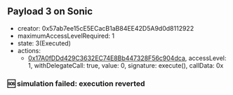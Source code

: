## Payload 3 on Sonic

- creator: 0x57ab7ee15cE5ECacB1aB84EE42D5A9d0d8112922
- maximumAccessLevelRequired: 1
- state: 3(Executed)
- actions:
  - [0x17A0fDDd429C3632EC74E8Bb447328F56c904dca](https://sonicscan.org/tx/0x17A0fDDd429C3632EC74E8Bb447328F56c904dca), accessLevel: 1, withDelegateCall: true, value: 0, signature: execute(), callData: 0x

### :sos: simulation failed: execution reverted
